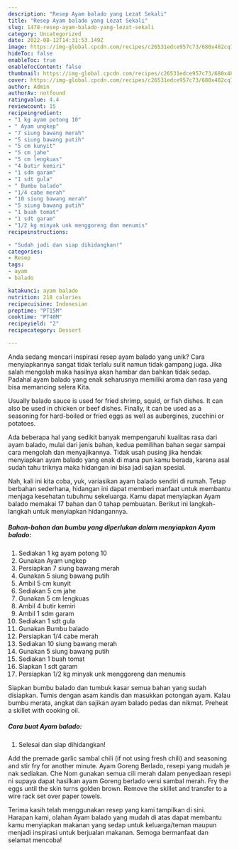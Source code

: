 ```yaml
---
description: "Resep Ayam balado yang Lezat Sekali"
title: "Resep Ayam balado yang Lezat Sekali"
slug: 1478-resep-ayam-balado-yang-lezat-sekali
category: Uncategorized
date: 2022-08-12T14:31:53.149Z
image: https://img-global.cpcdn.com/recipes/c26531edce957c73/680x482cq70/ayam-balado-foto-resep-utama.jpg
hideToc: false
enableToc: true
enableTocContent: false
thumbnail: https://img-global.cpcdn.com/recipes/c26531edce957c73/680x482cq70/ayam-balado-foto-resep-utama.jpg
cover: https://img-global.cpcdn.com/recipes/c26531edce957c73/680x482cq70/ayam-balado-foto-resep-utama.jpg
author: Admin
authorAv: notfound
ratingvalue: 4.4
reviewcount: 15
recipeingredient:
- "1 kg ayam potong 10"
- " Ayam ungkep"
- "7 siung bawang merah"
- "5 siung bawang putih"
- "5 cm kunyit"
- "5 cm jahe"
- "5 cm lengkuas"
- "4 butir kemiri"
- "1 sdm garam"
- "1 sdt gula"
- " Bumbu balado"
- "1/4 cabe merah"
- "10 siung bawang merah"
- "5 siung bawang putih"
- "1 buah tomat"
- "1 sdt garam"
- "1/2 kg minyak unk menggoreng dan menumis"
recipeinstructions:

- "Sudah jadi dan siap dihidangkan!"
categories:
- Resep
tags:
- ayam
- balado

katakunci: ayam balado 
nutrition: 218 calories
recipecuisine: Indonesian
preptime: "PT15M"
cooktime: "PT40M"
recipeyield: "2"
recipecategory: Dessert

---
```





Anda sedang mencari inspirasi resep ayam balado yang unik? Cara menyiapkannya sangat tidak terlalu sulit namun tidak gampang juga. Jika salah mengolah maka hasilnya akan hambar dan bahkan tidak sedap. Padahal ayam balado yang enak seharusnya memiliki aroma dan rasa yang bisa memancing selera Kita.





Usually balado sauce is used for fried shrimp, squid, or fish dishes. It can also be used in chicken or beef dishes. Finally, it can be used as a seasoning for hard-boiled or fried eggs as well as aubergines, zucchini or potatoes.

Ada beberapa hal yang sedikit banyak mempengaruhi kualitas rasa dari ayam balado, mulai dari jenis bahan, kedua pemilihan bahan segar sampai cara mengolah dan menyajikannya. Tidak usah pusing jika hendak menyiapkan ayam balado yang enak di mana pun kamu berada, karena asal sudah tahu triknya maka hidangan ini bisa jadi sajian spesial.






Nah, kali ini kita coba, yuk, variasikan ayam balado sendiri di rumah. Tetap berbahan sederhana, hidangan ini dapat memberi manfaat untuk membantu menjaga kesehatan tubuhmu sekeluarga. Kamu dapat menyiapkan Ayam balado memakai 17 bahan dan 0 tahap pembuatan. Berikut ini langkah-langkah untuk menyiapkan hidangannya.

<!--inarticleads1-->

##### Bahan-bahan dan bumbu yang diperlukan dalam menyiapkan Ayam balado:

1. Sediakan 1 kg ayam potong 10
1. Gunakan  Ayam ungkep
1. Persiapkan 7 siung bawang merah
1. Gunakan 5 siung bawang putih
1. Ambil 5 cm kunyit
1. Sediakan 5 cm jahe
1. Gunakan 5 cm lengkuas
1. Ambil 4 butir kemiri
1. Ambil 1 sdm garam
1. Sediakan 1 sdt gula
1. Gunakan  Bumbu balado
1. Persiapkan 1/4 cabe merah
1. Sediakan 10 siung bawang merah
1. Gunakan 5 siung bawang putih
1. Sediakan 1 buah tomat
1. Siapkan 1 sdt garam
1. Persiapkan 1/2 kg minyak unk menggoreng dan menumis


Siapkan bumbu balado dan tumbuk kasar semua bahan yang sudah disiapkan. Tumis dengan asam kandis dan masukkan potongan ayam. Kalau bumbu merata, angkat dan sajikan ayam balado pedas dan nikmat. Preheat a skillet with cooking oil. 

<!--inarticleads2-->

##### Cara buat Ayam balado:


1. Selesai dan siap dihidangkan!

Add the premade garlic sambal chili (if not using fresh chili) and seasoning and stir fry for another minute. Ayam Goreng Berlado, resepi yang mudah je nak sediakan. Che Nom gunakan semua cili merah dalam penyediaan resepi ni supaya dapat hasilkan ayam Goreng berlado versi sambal merah. Fry the eggs until the skin turns golden brown. Remove the skillet and transfer to a wire rack set over paper towels. 

Terima kasih telah menggunakan resep yang kami tampilkan di sini. Harapan kami, olahan Ayam balado yang mudah di atas dapat membantu kamu menyiapkan makanan yang sedap untuk keluarga/teman maupun menjadi inspirasi untuk berjualan makanan. Semoga bermanfaat dan selamat mencoba!
